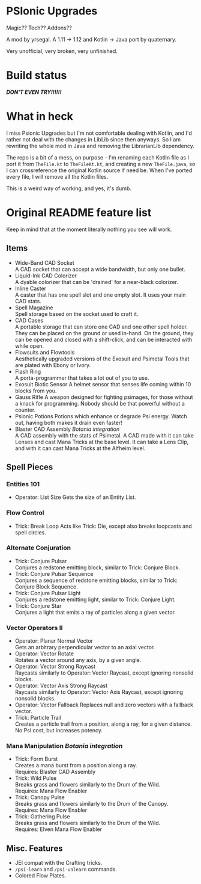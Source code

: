# PSIonic Upgrades
Magic?? Tech?? Addons??

A mod by yrsegal. A 1.11 -> 1.12 and Kotlin -> Java port by quaternary.

Very unofficial, very broken, very unfinished.

Build status
============

***DON'T EVEN TRY!!!!!!***

What in heck
============

I miss Psionic Upgrades but I'm not comfortable dealing with Kotlin, and I'd rather not deal with the changes in LibLib since then anyways. So I am rewriting the whole mod in Java and removing the LibrarianLib dependency.

The repo is a bit of a mess, on purpose - I'm renaming each Kotlin file as I port it from `TheFile.kt` to `TheFileKt.kt`, and creating a new `TheFile.java`, so I can crossreference the original Kotlin source if need be. When I've ported every file, I will remove all the Kotlin files.

This is a weird way of working, and yes, it's dumb.

Original README feature list
=============================

Keep in mind that at the moment literally nothing you see will work.

## Items

- Wide-Band CAD Socket  
    A CAD socket that can accept a wide bandwidth, but only one bullet.
- Liquid-Ink CAD Colorizer  
    A dyable colorizer that can be 'drained' for a near-black colorizer.
- Inline Caster  
    A caster that has one spell slot and one empty slot. It uses your main CAD stats.
- Spell Magazine  
    Spell storage based on the socket used to craft it.
- CAD Cases  
    A portable storage that can store one CAD and one other spell holder. They can be placed on the ground or used in-hand.
    On the ground, they can be opened and closed with a shift-click, and can be interacted with while open.
- Flowsuits and Flowtools  
    Aesthetically upgraded versions of the Exosuit and Psimetal Tools that are plated with Ebony or Ivory.
- Flash Ring  
    A porta-programmer that takes a lot out of you to use.
- Exosuit Biotic Sensor
    A helmet sensor that senses life coming within 10 blocks from you.
- Gauss Rifle
    A weapon designed for fighting psimages, for those without a knack for programming. Nobody should be that powerful without a counter.
- Psionic Potions
    Potions which enhance or degrade Psi energy. Watch out, having both makes it drain even faster!
- Blaster CAD Assembly *Botania integration*  
    A CAD assembly with the stats of Psimetal. A CAD made with it can take Lenses and cast Mana Tricks at the base level. It can take a Lens Clip, and with it can cast Mana Tricks at the Alfheim level.

## Spell Pieces
### Entities 101
- Operator: List Size
    Gets the size of an Entity List.

### Flow Control
- Trick: Break Loop
    Acts like Trick: Die, except also breaks loopcasts and spell circles.

### Alternate Conjuration
- Trick: Conjure Pulsar  
    Conjures a redstone emitting block, similar to Trick: Conjure Block.
- Trick: Conjure Pulsar Sequence  
    Conjures a sequence of redstone emitting blocks, similar to Trick: Conjure Block Sequence.
- Trick: Conjure Pulsar Light  
    Conjures a redstone emitting light, similar to Trick: Conjure Light.
- Trick: Conjure Star  
    Conjures a light that emits a ray of particles along a given vector.

### Vector Operators II
- Operator: Planar Normal Vector  
    Gets an arbitrary perpendicular vector to an axial vector.
- Operator: Vector Rotate  
    Rotates a vector around any axis, by a given angle.
- Operator: Vector Strong Raycast  
    Raycasts similarly to Operator: Vector Raycast, except ignoring nonsolid blocks.
- Operator: Vector Axis Strong Raycast  
    Raycasts similarly to Operator: Vector Axis Raycast, except ignoring nonsolid blocks.
- Operator: Vector Fallback
    Replaces null and zero vectors with a fallback vector.
- Trick: Particle Trail  
    Creates a particle trail from a position, along a ray, for a given distance. No Psi cost, but increases potency.

### Mana Manipulation *Botania integration*
- Trick: Form Burst  
    Creates a mana burst from a position along a ray.  
    Requires: Blaster CAD Assembly
- Trick: Wild Pulse  
    Breaks grass and flowers similarly to the Drum of the Wild.  
    Requires: Mana Flow Enabler
- Trick: Canopy Pulse  
    Breaks grass and flowers similarly to the Drum of the Canopy.  
    Requires: Mana Flow Enabler
- Trick: Gathering Pulse  
    Breaks grass and flowers similarly to the Drum of the Wild.  
    Requires: Elven Mana Flow Enabler

## Misc. Features
- JEI compat with the Crafting tricks.
- `/psi-learn` and `/psi-unlearn` commands.
- Colored Flow Plates.
